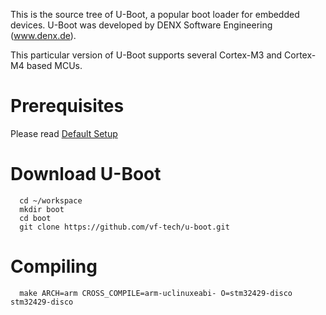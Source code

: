 This is the source tree of U-Boot, a popular boot loader for embedded devices. U-Boot was developed by DENX Software Engineering (www.denx.de).

This particular version of U-Boot supports several Cortex-M3 and Cortex-M4 based MCUs.

Prerequisites
=========
Please read [Default Setup](https://github.com/mehmetalinbay/uclinux/blob/master/default_setup_README.md)

Download U-Boot
=========
```
  cd ~/workspace
  mkdir boot
  cd boot
  git clone https://github.com/vf-tech/u-boot.git
```
Compiling
=========
```
  make ARCH=arm CROSS_COMPILE=arm-uclinuxeabi- O=stm32429-disco stm32429-disco
```


